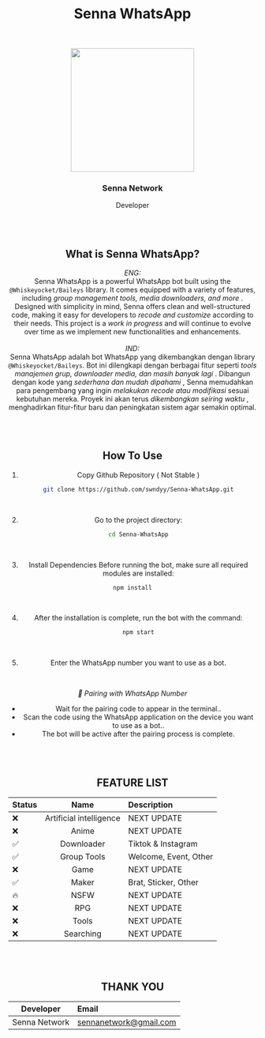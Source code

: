 <h1 align="center">Senna WhatsApp</h1>

<br>
<br>

<div align="center">
  <kbd>
    <img src="https://files.catbox.moe/p8p55d.jpg" href="https://chat.whatsapp.com/DrqZxEeI8v9H83ynYvkVOP" style="width : 250px; height : 250px">
  </kbd>
  <h3>Senna Network</h3>
  <p>Developer</p>
  <br>
<br>

## What is Senna WhatsApp?

*ENG:*  
Senna WhatsApp is a powerful WhatsApp bot built using the `@Whiskeyocket/Baileys` library. It comes equipped with a variety of features, including *group management tools, media downloaders, and more* . Designed with simplicity in mind, Senna offers clean and well-structured code, making it easy for developers to *recode and customize* according to their needs. This project is a *work in progress* and will continue to evolve over time as we implement new functionalities and enhancements.
<br>
<br>
*IND:*  
Senna WhatsApp adalah bot WhatsApp yang dikembangkan dengan library `@Whiskeyocket/Baileys`. Bot ini dilengkapi dengan berbagai fitur seperti *tools manajemen grup, downloader media, dan masih banyak lagi* . Dibangun dengan kode yang *sederhana dan mudah dipahami* , Senna memudahkan para pengembang yang ingin *melakukan recode atau modifikasi* sesuai kebutuhan mereka. Proyek ini akan terus *dikembangkan seiring waktu* , menghadirkan fitur-fitur baru dan peningkatan sistem agar semakin optimal.

<br>
<br>

## How To Use

1. Copy Github Repository ( Not Stable )

   ```sh
   git clone https://github.com/swndyy/Senna-WhatsApp.git
   ```

<br>

2. Go to the project directory:  
   ```sh
   cd Senna-WhatsApp
   ```

<br>

3. Install Dependencies
Before running the bot, make sure all required modules are installed:  
```sh
npm install
```

<br>

4. After the installation is complete, run the bot with the command:  
   ```sh
   npm start
   ```

<br>

5. Enter the WhatsApp number you want to use as a bot.

<br>

*📲 Pairing with WhatsApp Number*
- Wait for the pairing code to appear in the terminal..  
- Scan the code using the WhatsApp application on the device you want to use as a bot..  
- The bot will be active after the pairing process is complete.

<br>
<br>

## FEATURE LIST

| Status     |       Name       | Description                                                                                    |
| :------- | :--------------: | :------------------------------------------------------------------------------------------ |
| ❌ |   Artificial intelligence    | NEXT UPDATE                       |
| ❌ |   Anime   | NEXT UPDATE |
| ✅ |    Downloader   | Tiktok & Instagram |
| ✅ |  Group Tools  | Welcome, Event, Other                                               |
| ❌ |  Game  | NEXT UPDATE |
| ✅ |   Maker   | Brat, Sticker, Other |
| 🔥 | NSFW | NEXT UPDATE |
| ❌ |  RPG  | NEXT UPDATE |
| ❌ |  Tools  | NEXT UPDATE |
| ❌ | Searching | NEXT UPDATE |

<br>
<br>

## THANK YOU

|     Developer     | Email                         |
| :----------: | :------------------------------ |
| Senna Network |  sennanetwork@gmail.com |
